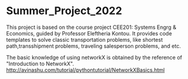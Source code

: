 # Summer_Project_2022
This project is based on the course project CEE201: Systems Engrg &amp; Economics, guided by Professor Eleftheria Kontou. It provides code templates to solve classic transportation problems, like shortest path,transshipment problems, traveling salesperson problems, and etc.

The basic knowledge of using networkX is obtained by the reference of "Introduction to NetworkX". http://avinashu.com/tutorial/pythontutorial/NetworkXBasics.html
